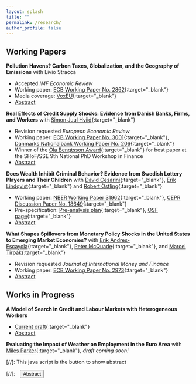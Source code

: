 ```yaml
---
layout: splash
title: ""
permalink: /research/
author_profile: false
---
```

## Working Papers
**Pollution Havens? Carbon Taxes, Globalization, and the Geography of Emissions** with Livio Stracca 
* Accepted *IMF Economic Review*
* Working paper: [ECB Working Paper No. 2862](https://www.ecb.europa.eu/pub/pdf/scpwps/ecb.wp2862~47f293b3f5.en.pdf){:target="_blank"}
* Media coverage: [VoxEU](https://cepr.org/voxeu/columns/carbon-leakage-additional-argument-international-cooperation-climate-policies){:target="_blank"}
* <a href="#/" onclick="visib('abstract_carbontaxes')">Abstract</a>
<div id="abstract_carbontaxes" style="display: none; text-align: justify; line-height: 100%" ><small>
This paper examines the impact of national carbon taxes on CO2 emissions. To achieve this, we conduct local projections on a cross-country panel dataset, aligning measures of carbon dioxide emissions with data on the introduction of carbon taxes and their associated prices. Importantly, we consider both territorial emissions — those emitted within a country's borders — and consumption emissions — those emitted globally to satisfy domestic demand. We find that carbon taxes reduce territorial emissions over time but have no significant effect on consumption emissions. Our estimates are robust to propensity-score weighting adjustments, controlling for the role of other environmental policies, and are primarily driven by countries that are more open to trade. In contrast, we find that variation in carbon prices from the European Union's Emissions Trading System (ETS) have a negative impact on both territorial and consumption emissions. Overall, our findings underscore the limitations of national carbon pricing schemes and emphasize the importance of international cooperation in reducing global emissions.</small></div>

**Real Effects of Credit Supply Shocks: Evidence from Danish Banks, Firms, and Workers** with [Simon Juul Hviid](https://sites.google.com/view/sjhviid/home){:target="_blank"}
* Revision requested *European Economic Review*
* Working paper: [ECB Working Paper No. 3001](https://www.ecb.europa.eu/pub/pdf/scpwps/ecb.wp3001~2650b4b003.en.pdf?10f15586e9ccf06b6ad71338f95814a6){:target="_blank"}, [Danmarks Nationalbank Working Paper No. 206](https://www.nationalbanken.dk/en/news-and-knowledge/publications-and-speeches/working-paper/2024/real-effects-of-credit-supply-shocks-evidence-from-danish-banks-firms-and-workers){:target="_blank"}
* Winner of the [Ola Bengtsson Award](https://www.hhs.se/en/houseoffinance/outreach/news--press/news/2020/ola-bengtsson-award-for-best-finance-phd-paper/){:target="_blank"} for best paper at the SHoF/SSE 9th National PhD Workshop in Finance
* <a href="#/" onclick="visib('abstract_firmcredit')">Abstract</a>
<div id="abstract_firmcredit" style="display: none; text-align: justify; line-height: 100%" ><small>
Contractions in credit supply can lead firms to reduce their level of employment, yet little is known about how these shocks affect the composition of firms’ employees and outcomes at the worker level. This paper investigates how bank distress affects credit provision and its effects on employment beyond firm-level aggregates. To do so, we use a novel dataset built from administrative and tax records linking all banks, firms, and workers in Denmark. We show that banks that were particularly exposed to the 2008-09 financial crisis cut lending to firms, and firms were unable to fully compensate with financing from alternate sources. The decrease in credit supply led to a drop in firm-level employment, with effects concentrated among firms with low pre-crisis liquidity, and on employment of low-educated and non-managerial workers. At the worker level, we find that positive effects on unemployment were driven by effects on low-educated, non-managerial and short-tenured workers. Our estimates suggest that cuts in bank lending can account for at least 5% of the fall in employment of low-educated workers in our sample, and are an important factor behind heterogeneous employment dynamics in times of contractionary credit.</small></div>

**Does Wealth Inhibit Criminal Behavior? Evidence from Swedish Lottery Players and Their Children** with [David Cesarini](https://sites.google.com/a/nyu.edu/dac12/home){:target="_blank"}, [Erik Lindqvist](https://sites.google.com/site/eriklindqvistsse/){:target="_blank"} and [Robert Östling](https://sites.google.com/view/robertostling){:target="_blank"}
* Working paper: [NBER Working Paper 31962](https://www.nber.org/papers/w31962){:target="_blank"}, [CEPR Discussion Paper No. 18649](https://cepr.org/publications/dp18649){:target="_blank"}
* Pre-specification: [Pre-analysis plan](https://cschroe.github.io/files/Pre-analysis_plan_210616.pdf){:target="_blank"}, [OSF page](https://osf.io/gw35j/){:target="_blank"}
* <a href="#/" onclick="visib('abstract_crime')">Abstract</a>
<div id="abstract_crime" style="display: none; text-align: justify; line-height: 100%" ><small>
There is a well-established negative gradient between economic status and crime, but its underlying causal mechanisms are not well understood. We use data on four Swedish lotteries matched to data on criminal convictions to gauge the causal effect of financial windfalls on player's own crime and their children's delinquency. We estimate a positive but statistically insignificant effect of lottery wealth on players' own conviction risk. Our estimates allow us to rule out effects one fifth as large as the cross-sectional gradient between income and crime. We also estimate a less precise null effect of parental lottery wealth on child delinquency.</small></div>

**What Shapes Spillovers from Monetary Policy Shocks in the United States to Emerging Market Economies?** with [Erik Andres-Escayola](https://sites.google.com/view/erikandresescayola/){:target="_blank"}, [Peter McQuade](https://www.ecb.europa.eu/pub/research/authors/profiles/peter-mcquade.en.html){:target="_blank"}, and [Marcel Tirpák](https://www.ecb.europa.eu/pub/research/authors/profiles/marcel-tirpak.en.html){:target="_blank"}
* Revision requested *Journal of International Money and Finance*
* Working paper: [ECB Working Paper No. 2973](https://www.ecb.europa.eu/pub/pdf/scpwps/ecb.wp2973~048ef3f3dd.en.pdf?8a0dcc11e8b68710ff9a4d7ebd84a878){:target="_blank"}
* <a href="#/" onclick="visib('abstract_emes')">Abstract</a>
<div id="abstract_emes" style="display: none; text-align: justify; line-height: 100%" ><small>
Monetary policy decisions by the Federal Reserve System in the US are widely recognised to have spillover effects on the rest of the world. In this paper, we focus on the asymmetric effects of US monetary policy shocks on macro-financial outcomes in emerging market economies (EMEs). We shed light on how domestic factors shape external monetary policy spillover effects using indicators on the macro-financial vulnerabilities and monetary policy stances of EMEs. We find that a surprise tightening of monetary policy in the US leads to an immediate tightening of financial conditions which leads to a decline in activity and prices in EMEs over one year. Importantly, these effects are amplified in periods of high vulnerabilities and attenuated when EMEs follow a prudent monetary policy stance. Our findings help explain the greater resilience of many EMEs to the Fed's post-COVID-19 tightening cycle, and highlight the benefits of the broad improvements of monetary policy frameworks in these countries.</small></div>

## Works in Progress
**A Model of Search in Credit and Labour Markets with Heterogeneous Workers**
* [Current draft](https://cschroe.github.io/files/schroeder_bank_labour_search.pdf){:target="_blank"}
* <a href="#/" onclick="visib('abstract_search')">Abstract</a>
<div id="abstract_search" style="display: none; text-align: justify; line-height: 100%" ><small>
How do frictions in credit markets affect firms' choices over which workers to hire?  To study this question, I build a search and matching model of credit and labour markets with heterogeneous labour.  Firms first search for a bank to cover the costs of posting a vacancy.  Firms that secure financing then search for workers of varying skill in the labour market.  Upon meeting a worker the firm faces a trade-off: hire that worker in the present period and produce output, or wait for a potentially higher skilled worker to come along.  Firms' optimal behaviour is determined by tightness in the labour market, itself determined by frictions in both credit and labour markets.  Greater credit market frictions drive labour market tightness down, leading firms to seek higher skilled workers.</small></div>

**Evaluating the Impact of Weather on Employment in the Euro Area** with [Miles Parker](https://www.ecb.europa.eu/pub/research/authors/profiles/miles-parker.en.html){:target="_blank"}, *draft coming soon!*

<!-- "*Inflation in Emerging Market Economies: Domestic and Global Drivers Through the Lens of the Phillips Curve*" with Larry Cui and Marcel Tirpák
<br/><br/> -->


[//]: This java script is the button to show abstract
 <script>
  function visib(id) {
   var x = document.getElementById(id);
   if (x.style.display === "block") {
     x.style.display = "none";
   } else {
     x.style.display = "block";
   }
 }
 </script>

 [//]:&emsp;<button onclick="visib('polariz')" class="btn btn--inverse btn--small">Abstract</button>